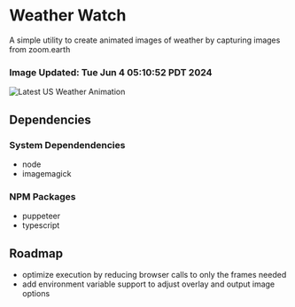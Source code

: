 # Weather Watch

A simple utility to create animated images of weather by capturing images from zoom.earth

### Image Updated: Tue Jun  4 05:10:52 PDT 2024

![Latest US Weather Animation](animations/2024-06-04.webp)

## Dependencies
### System Dependendencies
* node
* imagemagick
### NPM Packages
* puppeteer
* typescript

## Roadmap
* optimize execution by reducing browser calls to only the frames needed
* add environment variable support to adjust overlay and output image options
